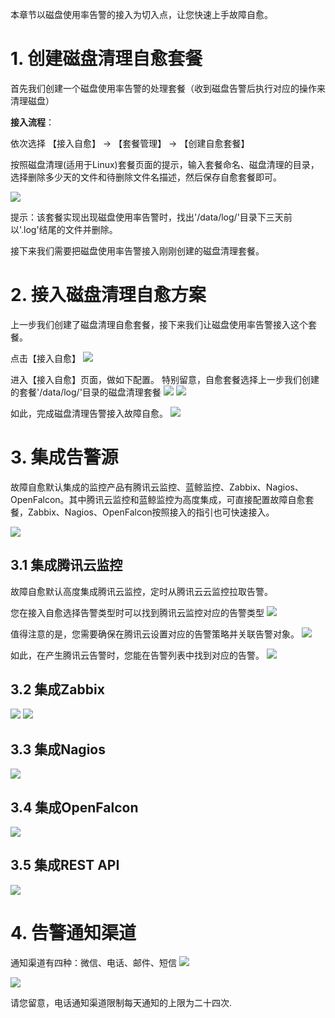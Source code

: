 本章节以磁盘使用率告警的接入为切入点，让您快速上手故障自愈。

# 1. 创建磁盘清理自愈套餐
首先我们创建一个磁盘使用率告警的处理套餐（收到磁盘告警后执行对应的操作来清理磁盘）

**接入流程**：

依次选择 【接入自愈】 → 【套餐管理】  → 【创建自愈套餐】

按照磁盘清理(适用于Linux)套餐页面的提示，输入套餐命名、磁盘清理的目录，选择删除多少天的文件和待删除文件名描述，然后保存自愈套餐即可。

![](https://mc.qcloudimg.com/static/img/f95944a0d3a46176369eb34879100491/14954426910835.jpg)

提示：该套餐实现出现磁盘使用率告警时，找出'/data/log/'目录下三天前以'.log'结尾的文件并删除。


接下来我们需要把磁盘使用率告警接入刚刚创建的磁盘清理套餐。

# 2. 接入磁盘清理自愈方案

上一步我们创建了磁盘清理自愈套餐，接下来我们让磁盘使用率告警接入这个套餐。

点击【接入自愈】
![](https://mc.qcloudimg.com/static/img/99ead78efe2ea131823a384cb6a208aa/14954963492141.jpg)

进入【接入自愈】页面，做如下配置。
特别留意，自愈套餐选择上一步我们创建的套餐'/data/log/'目录的磁盘清理套餐
![](https://mc.qcloudimg.com/static/img/4473b6efb53dd3818a04f755838ebe27/14955044310872.jpg)
![](https://mc.qcloudimg.com/static/img/c240551477d3eddd089937a634d12432/14955045422350.jpg)


如此，完成磁盘清理告警接入故障自愈。
![](https://mc.qcloudimg.com/static/img/fd9a722c77ea5e9f27be4d8e58630c2b/14955041094397.jpg)


# 3. 集成告警源

故障自愈默认集成的监控产品有腾讯云监控、蓝鲸监控、Zabbix、Nagios、OpenFalcon。其中腾讯云监控和蓝鲸监控为高度集成，可直接配置故障自愈套餐，Zabbix、Nagios、OpenFalcon按照接入的指引也可快速接入。

![](https://mc.qcloudimg.com/static/img/9e4b6233e148aa9f0754c2163793327e/14949448553132.jpg)

## 3.1 集成腾讯云监控
故障自愈默认高度集成腾讯云监控，定时从腾讯云云监控拉取告警。

您在接入自愈选择告警类型时可以找到腾讯云监控对应的告警类型
![](https://mc.qcloudimg.com/static/img/d2610949950445f04fcbc0aec2476b04/14949454396797.jpg)

值得注意的是，您需要确保在腾讯云设置对应的告警策略并关联告警对象。
![](https://mc.qcloudimg.com/static/img/7b559153b37ba3f304aec1d9ce471995/14955047240702.jpg)

如此，在产生腾讯云告警时，您能在告警列表中找到对应的告警。
![](https://mc.qcloudimg.com/static/img/44a70ddb621b65b448d87a48a2f14b16/14955048096192.jpg)

## 3.2 集成Zabbix
![](https://mc.qcloudimg.com/static/img/cf578458d4c2ccab95759543b4ed5dbd/14955051484732.jpg)
![](https://mc.qcloudimg.com/static/img/43999b5b0b84cff574aa63bf2087f637/14955052137662.jpg)

## 3.3 集成Nagios
![](https://mc.qcloudimg.com/static/img/dbac93622b8f8a9d416e11a4ed05fc0b/14955056148118.jpg)

## 3.4 集成OpenFalcon
![](https://mc.qcloudimg.com/static/img/958c8200eb0adc45fbd7882dafc52158/14955054633512.jpg)

## 3.5 集成REST API
![](https://mc.qcloudimg.com/static/img/ac029af40ee061ae5089fb0088720fc2/14955055349670.jpg)

# 4. 告警通知渠道
通知渠道有四种：微信、电话、邮件、短信
![](https://mc.qcloudimg.com/static/img/352bb27bcc3c0404faaa319266274434/14955057653750.jpg)

![](https://mc.qcloudimg.com/static/img/d2781b798aca5bf9ecfab072382cdd20/14955061074598.jpg)

请您留意，电话通知渠道限制每天通知的上限为二十四次.






